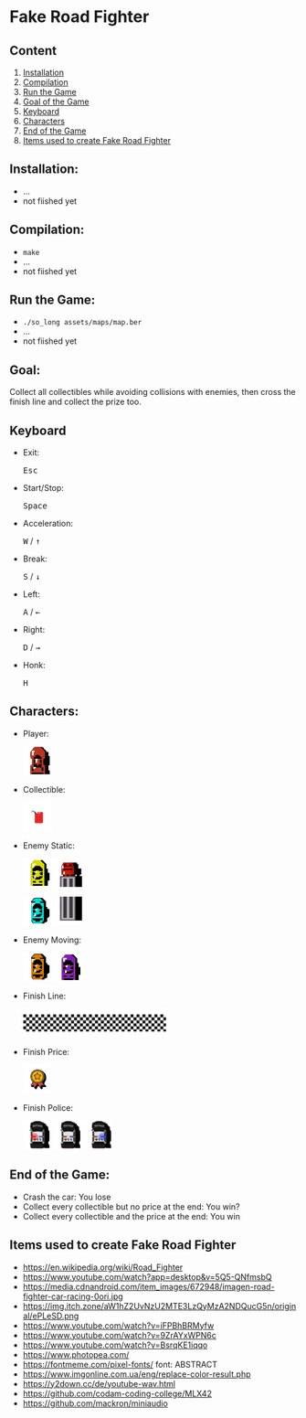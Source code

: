 <!-- TODO -->
<!-- 1. [Instalaltion](#instalaltion) -->
<!-- 1. [Run](#run) -->
<!-- add imgages and/or videos -->

# Fake Road Fighter
## Content
1. [Installation](#installation)
1. [Compilation](#compiation)
1. [Run the Game](#run-the-game)
1. [Goal of the Game](#goal-of-the-game)
1. [Keyboard](#keyboard)
1. [Characters](#characters)
1. [End of the Game](#end-of-the-game)
1. [Items used to create Fake Road Fighter](#items-used-to-create-fake-road-fighter)

## Installation:
- ...
- not fiished yet

## Compilation:
- ```make```
- ...
- not fiished yet

## Run the Game:
- ```./so_long assets/maps/map.ber```
- ...
- not fiished yet

## Goal:
Collect all collectibles while avoiding collisions with enemies, then cross the finish line and collect the prize too.

## Keyboard
- Exit:

    <kbd>Esc</kbd>
- Start/Stop:
    
    <kbd>Space</kbd>
- Acceleration:

    <kbd>W</kbd> / <kbd>↑</kbd>
- Break:

    <kbd>S</kbd> / <kbd>↓</kbd>
- Left:

    <kbd>A</kbd> / <kbd>←</kbd>
- Right:

    <kbd>D</kbd> / <kbd>→</kbd>
- Honk:

    <kbd>H</kbd>

## Characters:
- Player:

    ![alt text](assets/images/player.png)

- Collectible:

    ![alt text](assets/images/collectible.png)

- Enemy Static:

    ![alt text](assets/images/enemy_yellow.png) ![alt text](assets/images/enemy_truck_front.png)

    ![alt text](assets/images/enemy_blue.png) ![alt text](assets/images/enemy_truck_rear.png)

- Enemy Moving:

    ![alt text](assets/images/enemy_orange.png) ![alt text](assets/images/enemy_purple.png)
- Finish Line:

    ![alt text](assets/images/finish.png)

- Finish Price:

    ![alt text](assets/images/price.png)

- Finish Police:

    ![alt text](assets/images/police_red.png)
    ![alt text](assets/images/police_orig.png)
    ![alt text](assets/images/police_blue.png)

## End of the Game:
- Crash the car: You lose
- Collect every collectible but no price at the end: You win?
- Collect every collectible and the price at the end: You win

## Items used to create Fake Road Fighter
- https://en.wikipedia.org/wiki/Road_Fighter
- https://www.youtube.com/watch?app=desktop&v=5Q5-QNfmsbQ
- https://media.cdnandroid.com/item_images/672948/imagen-road-fighter-car-racing-0ori.jpg
- https://img.itch.zone/aW1hZ2UvNzU2MTE3LzQyMzA2NDQucG5n/original/ePLeSD.png
- https://www.youtube.com/watch?v=iFPBhBRMyfw
- https://www.youtube.com/watch?v=9ZrAYxWPN6c
- https://www.youtube.com/watch?v=BsrqKE1iqqo
- https://www.photopea.com/
- https://fontmeme.com/pixel-fonts/ font: ABSTRACT
- https://www.imgonline.com.ua/eng/replace-color-result.php
- https://y2down.cc/de/youtube-wav.html
- https://github.com/codam-coding-college/MLX42
- https://github.com/mackron/miniaudio
